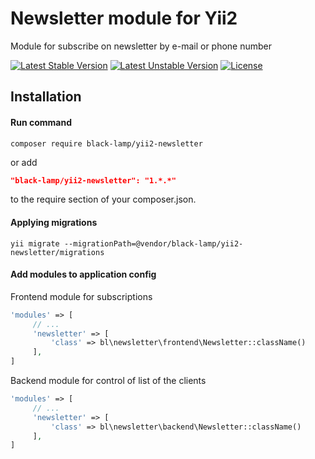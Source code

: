 Newsletter module for Yii2
==========================
Module for subscribe on newsletter by e-mail or phone number

[![Latest Stable Version](https://poser.pugx.org/black-lamp/yii2-newsletter/v/stable)](https://packagist.org/packages/black-lamp/yii2-newsletter)
[![Latest Unstable Version](https://poser.pugx.org/black-lamp/yii2-newsletter/v/unstable)](https://packagist.org/packages/black-lamp/yii2-newsletter)
[![License](https://poser.pugx.org/black-lamp/yii2-newsletter/license)](https://packagist.org/packages/black-lamp/yii2-newsletter)

Installation
------------
#### Run command
```
composer require black-lamp/yii2-newsletter
```
or add
```json
"black-lamp/yii2-newsletter": "1.*.*"
```
to the require section of your composer.json.
#### Applying migrations
```
yii migrate --migrationPath=@vendor/black-lamp/yii2-newsletter/migrations
```
#### Add modules to application config
Frontend module for subscriptions
```php
'modules' => [
     // ...
     'newsletter' => [
         'class' => bl\newsletter\frontend\Newsletter::className()
     ],
]
```
Backend module for control of list of the clients
```php
'modules' => [
     // ...
     'newsletter' => [
         'class' => bl\newsletter\backend\Newsletter::className()
     ],
]
```
